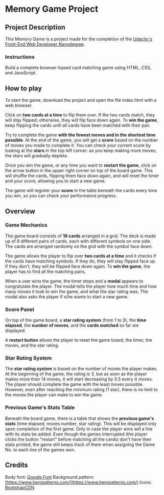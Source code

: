 # Memory Game Project

## Project Description

This Memory Game is a project made for the completion of the [Udacity's Front-End Web Developer Nanodegree](https://www.udacity.com/course/front-end-web-developer-nanodegree--nd001?v=fe1).

### Instructions

Build a complete browser-based card matching game using HTML, CSS, and JavaScript.

## How to play

To start the game, download the project and open the file index.html with a web browser.

Click on **two cards at a time** to flip them over. If the two cards match, they will stay flipped; otherwise, they will flip face down again. To **win the game**, keep flipping the cards until all cards have been matched with their pair.

Try to complete the game **with the fewest moves and in the shortest time possible**. At the end of the game, you will get a **score** based on the number of moves you made to complete it. You can check your current score by looking at the **stars** in the top left corner: as you keep making more moves, the stars will gradually deplete.

Once you win the game, or any time you want to **restart the game**, click on the arrow button in the upper right corner on top of the board game. This will shuffle the cards, flipping them face down again, and will reset the timer and your score, allowing you to start a new game.

The game will register your **score** in the table beneath the cards every time you win, so you can check your performance progress.

## Overview

### Game Mechanics

The game board consists of **16 cards** arranged in a grid. The deck is made up of 8 different pairs of cards, each with different symbols on one side. The cards are arranged randomly on the grid with the symbol face down.

The game allows the player to flip over **two cards at a time** and it checks if the cards have matching symbols. If they do, they will stay flipped face up. If they don't, they will be flipped face down again.
To **win the game**, the player has to find all the matching pairs.

When a user wins the game, the timer stops and a **modal** appears to congratulate the player. The modal tells the player how much time and how many moves it took to win the game, and what the star rating was. The modal also asks the player if s/he wants to start a new game.

### Score Panel

On top of the game board, a **star rating system** (from 1 to 3), the **time elapsed**, the **number of moves**, and the **cards matched** so far are displayed.

A **restart button** allows the player to reset the game board, the timer, the moves, and the star rating.

### Star Rating System

The **star rating system** is based on the number of moves the player makes. At the beginning of the game, the rating is 3, but as soon as the player makes more than 14 moves, it will start decreasing by 0.5 every 4 moves. The player should complete the game with the least moves possible. However, even after reaching the minimum rating (1 star), there is no limit to the moves the player can make to win the game.

### Previous Game's Stats Table

Beneath the board game, there is a table that shows the **previous game's stats** (time elapsed, moves number, star rating). This will be displayed only upon completion of the first game. Only in case the player wins will a line with its stats be added. Even though the games interrupted (the player clicks the button "restart" before matching all the cards) don't have their stats printed, the game still keeps track of them when assigning the Game No. to each line of the games won.

## Credits

Body font: [Google Font](https://fonts.google.com/)
Background pattern: [https://www.heropatterns.com/](https://www.heropatterns.com/)
Icons: [BootstrapCDN](https://www.bootstrapcdn.com/)
